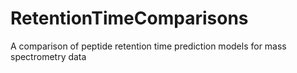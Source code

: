 # RetentionTimeComparisons
A comparison of peptide retention time prediction models for mass spectrometry data
